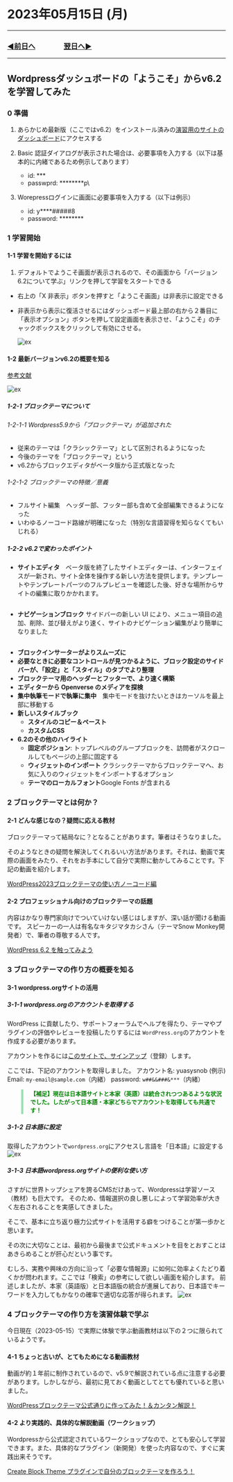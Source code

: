 # 2023年05月15日 (月)

---

### [◀️前日へ](https://github.com/yuasys/chatty-journal/blob/main/2023/05/2023-05-14.md)&emsp;&emsp;&emsp;&emsp;[翌日へ▶️](https://github.com/yuasys/chatty-journal/blob/main/2023/05/2023-05-16.md)

---

## Wordpressダッシュボードの「ようこそ」からv6.2を学習してみた

### 0 準備

1. あらかじめ最新版（ここではv6.2）をインストール済みの[演習用のサイトのダッシュボード](https://dev01.yuasys.org/wp-admin/)にアクセスする
2. Basic 認証ダイアログが表示された場合は、必要事項を入力する（以下は基本的に内緒であるため例示してあります）

   - id: \*\*\*
   - passwprd: \*\*\*\*\*\*\*\*p\

3. Worepressログインに画面に必要事項を入力する（以下は例示）

   - id: y\*\*\*\*#####8
   - password: \*\*\*\*\*\*\*\*

### 1 学習開始

#### 1-1 学習を開始するには

1. デフォルトでようこそ画面が表示されるので、その画面から「バージョン6.2について学ぶ」リンクを押して学習をスタートできる

- 右上の「X 非表示」ボタンを押すと「ようこそ画面」は非表示に設定できる
- 非表示から表示に復活させるにはダッシュボード最上部の右から２番目に「表示オプション」ボタンを押して設定画面を表示させ、「ようこそ」のチャックボックスをクリックして有効にさせる。

  ![ex](https://hackmd.io/_uploads/BJhwKu6V3.png)
  
#### 1-2 最新バージョンv6.2の概要を知る

[参考文献](https://ja.wordpress.org/category/releases/)

![ex](https://hackmd.io/_uploads/r16JJ2T4h.png)

##### 1-2-1 ブロックテーマについて

###### 1-2-1-1 Wordpress5.9から「ブロックテーマ」が追加された

- 従来のテーマは「クラシックテーマ」として区別されるようになった
- 今後のテーマを「ブロックテーマ」という
- v6.2からブロックエディタがベータ版から正式版となった

###### 1-2-1-2 ブロックテーマの特徴／意義

- フルサイト編集　ヘッダー部、フッター部も含めて全部編集できるようになった
- いわゆるノーコード路線が明確になった（特別な言語習得を知らなくてもいじれる）

##### 1-2-2 v6.2で変わったポイント

- **サイトエディタ**　ベータ版を終了したサイトエディターは、インターフェイスが一新され、サイト全体を操作する新しい方法を提供します。テンプレートやテンプレートパーツのフルプレビューを確認した後、好きな場所からサイトの編集に取りかかれます。

<img class="s" src="https://hackmd.io/_uploads/rJkptxR43.png" alt="">

- **ナビゲーションブロック** サイドバーの新しい UI により、メニュー項目の追加、削除、並び替えがより速く、サイトのナビゲーション編集がより簡単になりました

 <img class="s" src="https://hackmd.io/_uploads/BkAj--A42.png" alt="">

- **ブロックインサーターがよりスムーズに**
- **必要なときに必要なコントロールが見つかるように、ブロック設定のサイドバーが、「設定」と「スタイル」のタブでより整理**
- **ブロックテーマ用のヘッダーとフッターで、より速く構築**
- **エディターから Openverse のメディアを探検**
- **集中執筆モードで執筆に集中**　集中モードを抜けたいときはカーソルを最上部に移動する
- **新しいスタイルブック**
  - **スタイルのコピー＆ペースト**
  - **カスタムCSS**
- **6.2のその他のハイライト**
  - **固定ポジション**: トップレベルのグループブロックを、訪問者がスクロールしてもページの上部に固定する
  - **ウィジェットのインポート** クラシックテーマからブロックテーマへ、お気に入りのウィジェットをインポートするオプション
  - **テーマのローカルフォント**Google Fonts が含まれる

### 2 ブロックテーマとは何か？

#### 2-1 どんな感じなの？疑問に応える教材

ブロックテーマって結局なに？となることがあります。筆者はそうなりました。

そのようなときの疑問を解決してくれるいい方法があります。それは、動画で実際の画面をみたり、それをお手本にして自分で実際に動かしてみることです。下記の動画を紹介します。

[WordPress2023ブロックテーマの使い方ノーコード編](https://youtu.be/GORq_nMDavA)

#### 2-2 プロフェッショナル向けのブロックテーマの話題

内容はかなり専門家向けでついていけない感じはしますが、深い話が聞ける動画です。
スピーカーの一人は有名なキタジマタカシさん（テーマSnow Monkey開発者）で、筆者の尊敬する人です。

[WordPress 6.2 を触ってみよう](https://www.youtube.com/live/hmJFsO6rTHo?feature=share)

### 3 ブロックテーマの作り方の概要を知る

#### 3-1 wordpress.orgサイトの活用

##### 3-1-1 wordpress.orgのアカウントを取得する

WordPress に貢献したり、サポートフォーラムでヘルプを得たり、テーマやプラグインの評価やレビューを投稿したりするには     `WordPress.org`のアカウントを作成する必要があります。

アカウントを作るには[このサイトで、サインアップ](https://login.wordpress.org/register?locale=ja)（登録）します。

ここでは、下記のアカウントを取得しました。
アカウント名: yuasysnob (例示)
Email: `my-email@sample.com`（内緒）
password: `w##&&###&***`（内緒）

<p style="font-size:small;color:green;font-weight:bold;margin-left:2rem;padding-left:1rem;border-left: solid 5px rgba(50,200,100,.5)">
  【補足】現在は日本語サイトと本家（英語）は統合されつつあるような状況でした。したがって日本語・本家どちらでアカウントを取得しても共通です！</p>

##### 3-1-2 日本語に設定

取得したアカウントで`wordpress.org`にアクセスし言語を「日本語」に設定する
![ex](https://hackmd.io/_uploads/BJbBveJrh.png)

##### 3-1-3 日本語wordpress.orgサイトの便利な使い方

さすがに世界トップシェアを誇るCMSだけあって、Wordpressは学習ソース（教材）も巨大です。
そのため、情報選択の良し悪しによって学習効率が大きく左右されることを実感してきました。

そこで、基本に立ち返り極力公式サイトを活用する癖をつけることが第一歩かと思います。

その次に大切なことは、最初から最後まで公式ドキュメントを目をとおすことはあきらめることが肝心だという事です。

むしろ、実務や興味の方向に沿って「必要な情報源」に如何に効率よくたどり着くかが問われます。ここでは「検索」の参考にして欲しい画面を紹介します。
前述しましたが、本家（英語版）と日本語版の統合が進展しており、日本語でキーワードを入力してもかなりの確率で適切な応答が得られます。
![ex](https://hackmd.io/_uploads/ByP2FZJB2.png)

### 4 ブロックテーマの作り方を演習体験で学ぶ

今日現在（2023-05-15）で実際に体験で学ぶ動画教材は以下の２つに限られているようです。

#### 4-1 ちょっと古いが、とてもためになる動画教材

動画が約１年前に制作されているので、v5.9で解説されている点に注意する必要があります。しかしながら、最初に見ておく動画としてとても優れていると思いました。

[WordPressブロックテーマ公式通りに作ってみた！＆カンタン解説！](https://youtu.be/SALPTuS358I)

#### 4-2 より実践的、具体的な解説動画（ワークショップ）

Wordpressから公式認定されているワークショップなので、とても安心して学習できます。また、具体的なプラグイン（新開発）を使った内容なので、すぐに実践出来そうです。

[Create Block Theme プラグインで自分のブロックテーマを作ろう！](https://youtu.be/ZNB-TVjKbrg)

